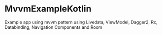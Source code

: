 # MvvmExampleKotlin
Example app using mvvm pattern using Livedata, ViewModel, Dagger2, Rx, Databinding, Navigation Components and Room


